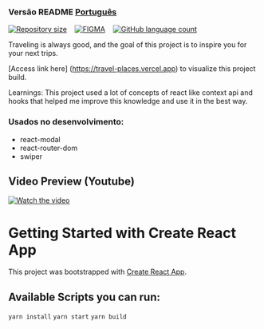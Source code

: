 ###  Versão README [Português](./README.md)  
<div style="display: flex; gap:1rem;">
<a href="#">
<img alt="Repository size" src="https://img.shields.io/github/repo-size/GusRot/Travel-Places">
</a>
<a href="https://www.figma.com/file/lKz1QXznw6Gqj1L94Q9yj7/AcessaBR?node-id=12%3A4">
  <img alt="FIGMA" src="https://img.shields.io/badge/Acessar%20Layout%20-Figma-%2304D361">
</a>
<a href="#">
<img alt="GitHub language count" src="https://img.shields.io/github/languages/count/GusRot/Travel-Places?color=%2304D361">
</a>
</div>

Traveling is always good, and the goal of this project is to inspire you for your next trips.

[Access link here] (https://travel-places.vercel.app) to visualize this project build.

Learnings: This project used a lot of concepts of react like context api and hooks that helped me improve this knowledge and use it in the best way.

### Usados no desenvolvimento:

-   react-modal
-   react-router-dom
-   swiper

## Video Preview (Youtube)

[![Watch the video](https://img.youtube.com/vi/A7Leq0hjUcY/maxresdefault.jpg)](https://youtu.be/A7Leq0hjUcY)

# Getting Started with Create React App

This project was bootstrapped with [Create React App](https://github.com/facebook/create-react-app).

## Available Scripts you can run:

`yarn install`
`yarn start`
`yarn build`
